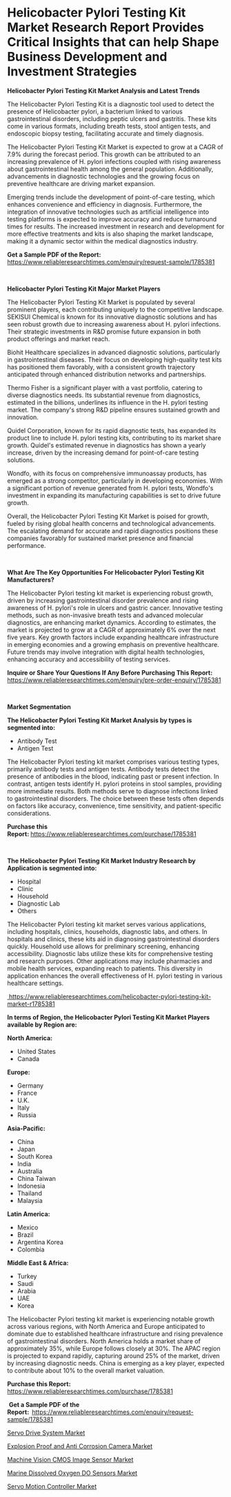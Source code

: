 <p><h1>Helicobacter Pylori Testing Kit Market Research Report Provides Critical Insights that can help Shape Business Development and Investment Strategies</h1></p><p><strong>Helicobacter Pylori Testing Kit Market Analysis and Latest Trends</strong></p>
<p><p>The Helicobacter Pylori Testing Kit is a diagnostic tool used to detect the presence of Helicobacter pylori, a bacterium linked to various gastrointestinal disorders, including peptic ulcers and gastritis. These kits come in various formats, including breath tests, stool antigen tests, and endoscopic biopsy testing, facilitating accurate and timely diagnosis.</p><p>The Helicobacter Pylori Testing Kit Market is expected to grow at a CAGR of 7.9% during the forecast period. This growth can be attributed to an increasing prevalence of H. pylori infections coupled with rising awareness about gastrointestinal health among the general population. Additionally, advancements in diagnostic technologies and the growing focus on preventive healthcare are driving market expansion. </p><p>Emerging trends include the development of point-of-care testing, which enhances convenience and efficiency in diagnosis. Furthermore, the integration of innovative technologies such as artificial intelligence into testing platforms is expected to improve accuracy and reduce turnaround times for results. The increased investment in research and development for more effective treatments and kits is also shaping the market landscape, making it a dynamic sector within the medical diagnostics industry.</p></p>
<p><strong>Get a Sample PDF of the Report:&nbsp;</strong> <a href="https://www.reliableresearchtimes.com/enquiry/request-sample/1785381?utm_campaign=1598&utm_medium=2&utm_source=Github&utm_content=ia&utm_term=13102024&utm_id=helicobacter-pylori-testing-kit">https://www.reliableresearchtimes.com/enquiry/request-sample/1785381</a></p>
<p>&nbsp;</p>
<p><strong>Helicobacter Pylori Testing Kit Major Market Players</strong></p>
<p><p>The Helicobacter Pylori Testing Kit Market is populated by several prominent players, each contributing uniquely to the competitive landscape. SEKISUI Chemical is known for its innovative diagnostic solutions and has seen robust growth due to increasing awareness about H. pylori infections. Their strategic investments in R&D promise future expansion in both product offerings and market reach.</p><p>Biohit Healthcare specializes in advanced diagnostic solutions, particularly in gastrointestinal diseases. Their focus on developing high-quality test kits has positioned them favorably, with a consistent growth trajectory anticipated through enhanced distribution networks and partnerships.</p><p>Thermo Fisher is a significant player with a vast portfolio, catering to diverse diagnostics needs. Its substantial revenue from diagnostics, estimated in the billions, underlines its influence in the H. pylori testing market. The company's strong R&D pipeline ensures sustained growth and innovation.</p><p>Quidel Corporation, known for its rapid diagnostic tests, has expanded its product line to include H. pylori testing kits, contributing to its market share growth. Quidel's estimated revenue in diagnostics has shown a yearly increase, driven by the increasing demand for point-of-care testing solutions.</p><p>Wondfo, with its focus on comprehensive immunoassay products, has emerged as a strong competitor, particularly in developing economies. With a significant portion of revenue generated from H. pylori tests, Wondfo's investment in expanding its manufacturing capabilities is set to drive future growth.</p><p>Overall, the Helicobacter Pylori Testing Kit Market is poised for growth, fueled by rising global health concerns and technological advancements. The escalating demand for accurate and rapid diagnostics positions these companies favorably for sustained market presence and financial performance.</p></p>
<p>&nbsp;</p>
<p><strong>What Are The Key Opportunities For Helicobacter Pylori Testing Kit Manufacturers?</strong></p>
<p><p>The Helicobacter Pylori testing kit market is experiencing robust growth, driven by increasing gastrointestinal disorder prevalence and rising awareness of H. pylori's role in ulcers and gastric cancer. Innovative testing methods, such as non-invasive breath tests and advanced molecular diagnostics, are enhancing market dynamics. According to estimates, the market is projected to grow at a CAGR of approximately 6% over the next five years. Key growth factors include expanding healthcare infrastructure in emerging economies and a growing emphasis on preventive healthcare. Future trends may involve integration with digital health technologies, enhancing accuracy and accessibility of testing services.</p></p>
<p><strong>Inquire or Share Your Questions If Any Before Purchasing This Report:</strong> <a href="https://www.reliableresearchtimes.com/enquiry/pre-order-enquiry/1785381?utm_campaign=1598&utm_medium=2&utm_source=Github&utm_content=ia&utm_term=13102024&utm_id=helicobacter-pylori-testing-kit">https://www.reliableresearchtimes.com/enquiry/pre-order-enquiry/1785381</a></p>
<p>&nbsp;</p>
<p><strong>Market Segmentation</strong></p>
<p><strong>The Helicobacter Pylori Testing Kit Market Analysis by types is segmented into:</strong></p>
<p><ul><li>Antibody Test</li><li>Antigen Test</li></ul></p>
<p><p>The Helicobacter Pylori testing kit market comprises various testing types, primarily antibody tests and antigen tests. Antibody tests detect the presence of antibodies in the blood, indicating past or present infection. In contrast, antigen tests identify H. pylori proteins in stool samples, providing more immediate results. Both methods serve to diagnose infections linked to gastrointestinal disorders. The choice between these tests often depends on factors like accuracy, convenience, time sensitivity, and patient-specific considerations.</p></p>
<p><strong>Purchase this Report:&nbsp;</strong><a href="https://www.reliableresearchtimes.com/purchase/1785381?utm_campaign=1598&utm_medium=2&utm_source=Github&utm_content=ia&utm_term=13102024&utm_id=helicobacter-pylori-testing-kit">https://www.reliableresearchtimes.com/purchase/1785381</a></p>
<p>&nbsp;</p>
<p><strong>The Helicobacter Pylori Testing Kit Market Industry Research by Application is segmented into:</strong></p>
<p><ul><li>Hospital</li><li>Clinic</li><li>Household</li><li>Diagnostic Lab</li><li>Others</li></ul></p>
<p><p>The Helicobacter Pylori testing kit market serves various applications, including hospitals, clinics, households, diagnostic labs, and others. In hospitals and clinics, these kits aid in diagnosing gastrointestinal disorders quickly. Household use allows for preliminary screening, enhancing accessibility. Diagnostic labs utilize these kits for comprehensive testing and research purposes. Other applications may include pharmacies and mobile health services, expanding reach to patients. This diversity in application enhances the overall effectiveness of H. pylori testing in various healthcare settings.</p></p>
<p><a href="https://www.reliableresearchtimes.com/helicobacter-pylori-testing-kit-market-r1785381?utm_campaign=1598&utm_medium=2&utm_source=Github&utm_content=ia&utm_term=13102024&utm_id=helicobacter-pylori-testing-kit">&nbsp;https://www.reliableresearchtimes.com/helicobacter-pylori-testing-kit-market-r1785381</a></p>
<p><strong>In terms of Region, the Helicobacter Pylori Testing Kit Market Players available by Region are:</strong></p>
<p>
    <p> <strong> North America: </strong>
        <ul>
            <li>United States</li>
            <li>Canada</li>
        </ul>
        </p> 
    <p> <strong> Europe: </strong>
        <ul>
            <li>Germany</li>
            <li>France</li>
            <li>U.K.</li>
            <li>Italy</li>
            <li>Russia</li>
        </ul>
        </p> 
    <p> <strong> Asia-Pacific: </strong>
        <ul>
            <li>China</li>
            <li>Japan</li>
            <li>South Korea</li>
            <li>India</li>
            <li>Australia</li>
            <li>China Taiwan</li>
            <li>Indonesia</li>
            <li>Thailand</li>
            <li>Malaysia</li>
        </ul>
        </p> 
    <p> <strong> Latin America: </strong>
        <ul>
            <li>Mexico</li>
            <li>Brazil</li>
            <li>Argentina Korea</li>
            <li>Colombia</li>
        </ul>
        </p> 
    <p> <strong> Middle East & Africa: </strong>
        <ul>
            <li>Turkey</li>
            <li>Saudi</li>
            <li>Arabia</li>
            <li>UAE</li>
            <li>Korea</li>
        </ul>
    </p>
    </p>
<p><p>The Helicobacter Pylori testing kit market is experiencing notable growth across various regions, with North America and Europe anticipated to dominate due to established healthcare infrastructure and rising prevalence of gastrointestinal disorders. North America holds a market share of approximately 35%, while Europe follows closely at 30%. The APAC region is projected to expand rapidly, capturing around 25% of the market, driven by increasing diagnostic needs. China is emerging as a key player, expected to contribute about 10% to the overall market valuation.</p></p>
<p><strong>Purchase this Report: </strong><a href="https://www.reliableresearchtimes.com/purchase/1785381?utm_campaign=1598&utm_medium=2&utm_source=Github&utm_content=ia&utm_term=13102024&utm_id=helicobacter-pylori-testing-kit">https://www.reliableresearchtimes.com/purchase/1785381</a></p>
<p>&nbsp;<strong>Get a Sample PDF of the Report:&nbsp;&nbsp;</strong><a href="https://www.reliableresearchtimes.com/enquiry/request-sample/1785381?utm_campaign=1598&utm_medium=2&utm_source=Github&utm_content=ia&utm_term=13102024&utm_id=helicobacter-pylori-testing-kit">https://www.reliableresearchtimes.com/enquiry/request-sample/1785381</a></p>
<p><strong></strong></p>
<p><p><a href="https://www.linkedin.com/pulse/servo-drive-system-spectrum-usage-patterns-sector-evolution-2024-2031-jojuf?utm_campaign=1598&utm_medium=2&utm_source=Github&utm_content=ia&utm_term=13102024&utm_id=helicobacter-pylori-testing-kit">Servo Drive System Market</a></p><p><a href="https://www.linkedin.com/pulse/explosion-proof-anti-corrosion-camera-market-revolution-sz21f?utm_campaign=1598&utm_medium=2&utm_source=Github&utm_content=ia&utm_term=13102024&utm_id=helicobacter-pylori-testing-kit">Explosion Proof and Anti Corrosion Camera Market</a></p><p><a href="https://www.linkedin.com/pulse/global-perspectives-machine-vision-cmos-image-sensor-market-zoh9f?utm_campaign=1598&utm_medium=2&utm_source=Github&utm_content=ia&utm_term=13102024&utm_id=helicobacter-pylori-testing-kit">Machine Vision CMOS Image Sensor Market</a></p><p><a href="https://www.linkedin.com/pulse/marine-dissolved-oxygen-do-sensors-industry-sector-vilmc?utm_campaign=1598&utm_medium=2&utm_source=Github&utm_content=ia&utm_term=13102024&utm_id=helicobacter-pylori-testing-kit">Marine Dissolved Oxygen DO Sensors Market</a></p><p><a href="https://www.linkedin.com/pulse/top-trends-transforming-servo-motion-controller-market-2024--wcazf?utm_campaign=1598&utm_medium=2&utm_source=Github&utm_content=ia&utm_term=13102024&utm_id=helicobacter-pylori-testing-kit">Servo Motion Controller Market</a></p></p>